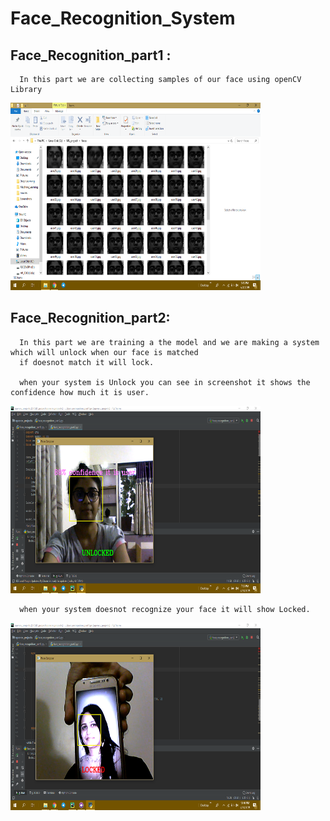 # Face_Recognition_System
## Face_Recognition_part1 :
      In this part we are collecting samples of our face using openCV Library
<img src ="Images/Faces.png" width="400" height="300">
    
## Face_Recognition_part2:
      In this part we are training a the model and we are making a system which will unlock when our face is matched
      if doesnot match it will lock.
      
      when your system is Unlock you can see in screenshot it shows the confidence how much it is user.
      
<img src ="Images/Unlocked.png" width="400" height="300">

      when your system doesnot recognize your face it will show Locked.
<img src ="Images/locked.png" width="400" height="300">
